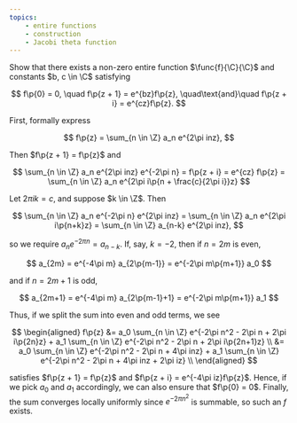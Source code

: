 ```yaml
---
topics:
    - entire functions
    - construction
    - Jacobi theta function
---
```


<problem>

Show that there exists a non-zero entire function $\func{f}{\C}{\C}$ and constants $b, c \in \C$ satisfying

$$
f\p{0} = 0,
\quad f\p{z + 1} = e^{bz}f\p{z},
\quad\text{and}\quad f\p{z + i} = e^{cz}f\p{z}.
$$

</problem>

<solution>

First, formally express

$$
f\p{z} = \sum_{n \in \Z} a_n e^{2\pi inz},
$$

Then $f\p{z + 1} = f\p{z}$ and

$$
\sum_{n \in \Z} a_n e^{2\pi inz} e^{-2\pi n}
    = f\p{z + i}
    = e^{cz} f\p{z}
    = \sum_{n \in \Z} a_n e^{2\pi i\p{n + \frac{c}{2\pi i}}z}
$$

Let $2\pi i k = c$, and suppose $k \in \Z$. Then

$$
\sum_{n \in \Z} a_n e^{-2\pi n} e^{2\pi inz}
    = \sum_{n \in \Z} a_n e^{2\pi i\p{n+k}z}
    = \sum_{n \in \Z} a_{n-k} e^{2\pi inz},
$$

so we require $a_n e^{-2\pi n} = a_{n-k}$. If, say, $k = -2$, then if $n = 2m$ is even,

$$
a_{2m}
    = e^{-4\pi m} a_{2\p{m-1}}
    = e^{-2\pi m\p{m+1}} a_0
$$

and if $n = 2m + 1$ is odd,

$$
a_{2m+1}
    = e^{-4\pi m} a_{2\p{m-1}+1}
    = e^{-2\pi m\p{m+1}} a_1
$$

Thus, if we split the sum into even and odd terms, we see

$$
\begin{aligned}
    f\p{z}
        &= a_0 \sum_{n \in \Z} e^{-2\pi n^2 - 2\pi n + 2\pi i\p{2n}z} + a_1 \sum_{n \in \Z} e^{-2\pi n^2 - 2\pi n + 2\pi i\p{2n+1}z} \\
        &= a_0 \sum_{n \in \Z} e^{-2\pi n^2 - 2\pi n + 4\pi inz} + a_1 \sum_{n \in \Z} e^{-2\pi n^2 - 2\pi n + 4\pi inz + 2\pi iz} \\
\end{aligned}
$$

satisfies $f\p{z + 1} = f\p{z}$ and $f\p{z + i} = e^{-4\pi iz}f\p{z}$. Hence, if we pick $a_0$ and $a_1$ accordingly, we can also ensure that $f\p{0} = 0$. Finally, the sum converges locally uniformly since $e^{-2\pi n^2}$ is summable, so such an $f$ exists.

</solution>
